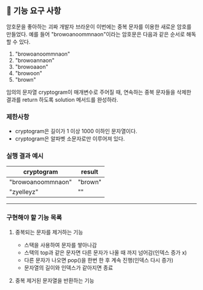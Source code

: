 ## 🚀 기능 요구 사항

암호문을 좋아하는 괴짜 개발자 브라운이 이번에는 중복 문자를 이용한 새로운 암호를 만들었다. 예를 들어 "browoanoommnaon"이라는 암호문은 다음과 같은 순서로 해독할 수 있다.

1. "browoanoommnaon"
2. "browoannaon"
3. "browoaaon"
4. "browoon"
5. "brown"

임의의 문자열 cryptogram이 매개변수로 주어질 때, 연속하는 중복 문자들을 삭제한 결과를 return 하도록 solution 메서드를 완성하라.

### 제한사항

- cryptogram은 길이가 1 이상 1000 이하인 문자열이다.
- cryptogram은 알파벳 소문자로만 이루어져 있다.

### 실행 결과 예시

| cryptogram | result |
| --- | --- |
| "browoanoommnaon" | "brown" |
| "zyelleyz" | "" |
<hr>

### 구현해야 할 기능 목록

1. 중복되는 문자를 제거하는 기능
    - 스택을 사용하여 문자를 쌓아나감
    - 스택의 top과 같은 문자면 다른 문자가 나올 때 까지 넘어감(인덱스 증가 x)
    - 다른 문자가 나오면 pop()을 한번 한 후 계속 진행(인덱스 다시 증가)
    - 문자열의 길이와 인덱스가 같아지면 종료

2. 중복 제거된 문자열을 반환하는 기능
